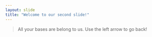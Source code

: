 ```yaml
---
layout: slide
title: "Welcome to our second slide!"
---
```

> All your bases are belong to us.
Use the left arrow to go back!
